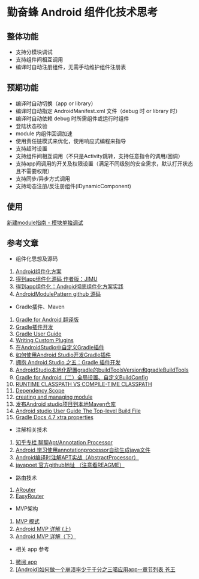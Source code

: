 # 勤奋蜂 Android 组件化技术思考
## 整体功能
- 支持分模块调试
- 支持组件间相互调用
- 编译时自动注册组件，无需手动维护组件注册表

## 预期功能
- 编译时自动切换（app or library）
- 编译时自动指定 AndroidManifest.xml 文件（debug 时 or library 时）
- 编译时自动依赖 debug 时所需组件或运行时组件
- 登陆状态校验
- module 内组件回调加速
- 使用责任链模式来优化，使用响应式编程来指导
- 支持超时设置
- 支持组件间相互调用（不只是Activity跳转，支持任意指令的调用/回调）
- 支持app间调用的开关及权限设置（满足不同级别的安全需求，默认打开状态且不需要权限）
- 支持同步/异步方式调用
- 支持动态注册/反注册组件(IDynamicComponent)

## 使用
[新建module指南 - 模块单独调试](./comp_talking/src/main/runalone/explain.md)

## 参考文章
- 组件化思想及源码
1. [Android组件化方案](https://blog.csdn.net/guiying712/article/details/55213884)
1. [得到app组件化源码 作者版：JIMU ](https://github.com/mqzhangw/JIMU)
1. [得到app组件化：Android彻底组件化方案实践](https://www.jianshu.com/p/1b1d77f58e84)
1. [AndroidModulePattern github 源码](https://github.com/guiying712/AndroidModulePattern)

- Gradle插件、Maven
1. [Gradle for Android 翻译版 ](https://segmentfault.com/a/1190000004229002)
1. [Gradle插件开发](https://www.jianshu.com/p/3c59eded8155)
1. [Gradle User Guide](https://docs.gradle.org/current/userguide/userguide_single.html#custom_plugins)
1. [Writing Custom Plugins](https://docs.gradle.org/current/userguide/custom_plugins.html)
1. [在AndroidStudio中自定义Gradle插件](https://www.jianshu.com/p/d53399cd507b)
1. [如何使用Android Studio开发Gradle插件](https://blog.csdn.net/sbsujjbcy/article/details/50782830)
1. [拥抱 Android Studio 之五：Gradle 插件开发](http://geek.csdn.net/news/detail/64058)
1. [AndroidStudio本地化配置gradle的buildToolsVersion和gradleBuildTools](https://blog.csdn.net/guiying712/article/details/72629948)
1. [Gradle for Android（二）全局设置、自定义BuildConfig](https://www.cnblogs.com/xinmengwuheng/p/5797048.html)
1. [RUNTIME CLASSPATH VS COMPILE-TIME CLASSPATH](http://techblog.bozho.net/runtime-classpath-vs-compile-time-classpath/)
1. [Dependency Scope](http://maven.apache.org/guides/introduction/introduction-to-dependency-mechanism.html#Dependency_Scope)
1. [creating and managing module](https://www.jetbrains.com/help/idea/creating-and-managing-modules.html)
1. [发布Android studio项目到本地Maven仓库](https://www.jianshu.com/p/8d7d0cc8fcc3)
1. [Android studio User Guide The Top-level Build File](https://developer.android.com/studio/build/index.html#top-level)
1. [ Gradle Docs 4.7 xtra properties](https://docs.gradle.org/current/userguide/writing_build_scripts.html#sec:extra_properties)

- 注解相关技术
1. [知乎专栏 聊聊Apt/Annotation Processor](https://zhuanlan.zhihu.com/p/38433630)
1. [Android 学习使用annotationprocessor自动生成java文件](https://blog.csdn.net/msn465780/article/details/78888668)
1. [Android编译时注解APT实战（AbstractProcessor）](https://www.jianshu.com/p/07ef8ba80562)
1. [ javapoet 官方github地址 （注意看REAGME）](https://github.com/square/javapoet)

- 路由技术
1. [ARouter](https://github.com/alibaba/ARouter)
1. [EasyRouter](https://github.com/Zane96/EasyRouter)

- MVP架构
1. [MVP 模式](http://kaedea.com/2015/10/11/android-mvp-pattern/)
1. [Android MVP 详解 (上) ](http://www.jianshu.com/p/9a6845b26856)
1. [Android MVP 详解（下）](https://www.jianshu.com/p/0590f530c617)

- 相关 app 参考
1. [微阅 app](https://github.com/Will-Ls/WeiYue)
1. [[Android]如何做一个崩溃率少于千分之三噶应用app--章节列表 苍王](https://www.jianshu.com/p/94a05b996d78)
